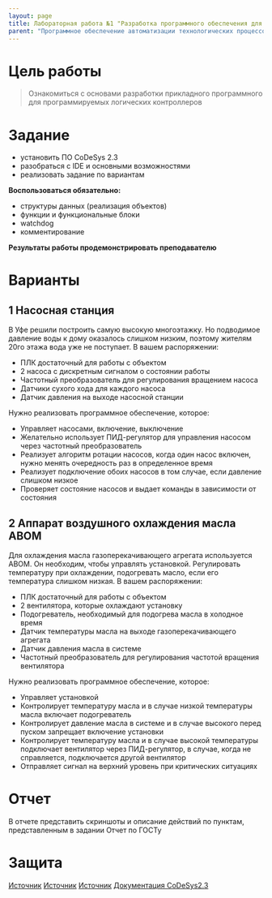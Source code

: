 ```yaml
---
layout: page
title: Лабораторная работа №1 "Разработка программного обеспечения для ПЛК"
parent: "Программное обеспечение автоматизации технологических процессов и производств"
---
```



# Цель работы
> Ознакомиться с основами разработки прикладного программного для программируемых логических контроллеров

# Задание
* установить ПО CoDeSys 2.3
* разобраться с IDE и основными возможностями
* реализовать задание по вариантам

**Воспользоваться обязательно:**
* структуры данных (реализация объектов)
* функции и функциональные блоки
* watchdog
* комментирование

**Результаты работы продемонстрировать преподавателю**

# Варианты
## 1 Насосная станция
В Уфе решили построить самую высокую многоэтажку. Но подводимое давление воды к дому оказалось слишком низким, поэтому жителям 20го этажа вода уже не поступает. В вашем распоряжении:
* ПЛК достаточный для работы с объектом
* 2 насоса с дискретным сигналом о состоянии работы
* Частотный преобразователь для регулирования вращением насоса
* Датчики сухого хода для каждого насоса
* Датчик давления на выходе насосной станции

Нужно реализовать программное обеспечение, которое:
* Управляет насосами, включение, выключение
* Желательно использует ПИД-регулятор для управления насосом через частотный преобразователь
* Реализует алгоритм ротации насосов, когда один насос включен, нужно менять очередность раз в определенное время
* Реализует подключение обоих насосов в том случае, если давление слишком низкое
* Проверяет состояние насосов и выдает команды в зависимости от состояния

## 2 Аппарат воздушного охлаждения масла АВОМ
Для охлаждения масла газоперекачивающего агрегата используется АВОМ. Он необходим, чтобы управлять установкой. Регулировать температуру при охлаждении, подогревать масло, если его температура слишком низкая. В вашем распоряжении:
* ПЛК достаточный для работы с объектом
* 2 вентилятора, которые охлаждают установку
* Подогреватель, необходимый для подогрева масла в холодное время
* Датчик температуры масла на выходе газоперекачивающего агрегата
* Датчик давления масла в системе
* Частотный преобразователь для регулирования частотой вращения вентилятора
 
Нужно реализовать программное обеспечение, которое:
* Управляет установкой
* Контролирует температуру масла и в случае низкой температуры масла включает подогреватель
* Контролирует давление масла в системе и в случае высокого перед пуском запрещает включение установки
* Контролирует температуру масла и в случае высокой температуры подключает вентилятор через ПИД-регулятор, в случае, когда не справляется, подключается другой вентилятор
* Отправляет сигнал на верхний уровень при критических ситуациях

# Отчет
В отчете представить скриншоты и описание действий по пунктам, представленным в задании
Отчет по ГОСТу

# Защита
[Источник](https://habr.com/ru/articles/139425/)
[Источник](https://www.simbirsoft.com/blog/chto-takoe-plk-v-asu-tp/)
[Источник](https://inner.su/services/programmirovanie-plk/)
[Документация CoDeSys2.3](https://owen.ru/product/codesys_v2/documentation)
